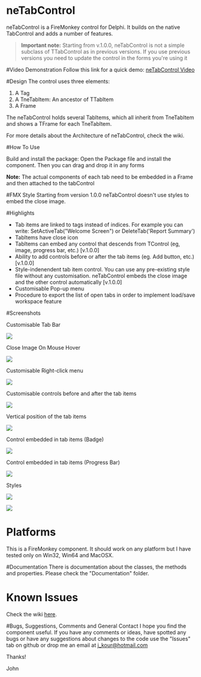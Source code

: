 # neTabControl
neTabControl is a FireMonkey control for Delphi. It builds on the native TabControl and adds a number of features.

> **Important note:** Starting from v.1.0.0, neTabControl is not a simple subclass of TTabControl as in previous versions. If you use previous versions you need to update the control in the forms you're using it

#Video Demonstration
Follow this link for a quick demo: [neTabControl Video](https://youtu.be/1OxMN-HeWhk "neTabControl Video")


#Design
The control uses three elements:

1. A Tag
2. A TneTabItem: An ancestor of TTabItem
3. A Frame

The neTabControl holds several TabItems, which all inherit from TneTabItem and shows a TFrame for each TneTabItem.

For more details about the Architecture of neTabControl, check the wiki.


#How To Use

Build and install the package: Open the Package file and install the component. Then you can drag and drop it in any forms

**Note:** The actual components of each tab need to be embedded in a Frame and then attached to the tabControl


#FMX Style
Starting from version 1.0.0 neTabControl doesn't use styles to embed the close image.


#Highlights

* Tab items are linked to tags instead of indices. 
For example you can write: SetActiveTab("Welcome Screen") or DeleteTab('Report Summary')
* TabItems have close icon
* TabItems can embed any control that descends from TControl (eg, image, progress bar, etc.) [v.1.0.0]
* Ability to add controls before or after the tab items (eg. Add button, etc.) [v.1.0.0]
* Style-indenendent tab item control. You can use any pre-existing style file without any customisation. neTabControl embeds the close image and the other control automatically [v.1.0.0]
* Customisable Pop-up menu
* Procedure to export the list of open tabs in order to implement load/save workspace feature


#Screenshots

Customisable Tab Bar

[![](https://github.com/jkour/neTabControl/blob/master/Screenshots/TabBar.png)](https://github.com/jkour/neTabControl/blob/master/Screenshots/TabBar.png)

Close Image On Mouse Hover

[![](https://github.com/jkour/neTabControl/blob/master/Screenshots/CloseImageOnHover.png)](https://github.com/jkour/neTabControl/blob/master/Screenshots/CloseImageOnHover.png)

Customisable Right-click menu

[![](https://github.com/jkour/neTabControl/blob/master/Screenshots/Right-Click.png)](https://github.com/jkour/neTabControl/blob/master/Screenshots/Right-Click.png)

Customisable controls before and after the tab items

[![](https://github.com/jkour/neTabControl/blob/master/Screenshots/ButtonAtTheTabbar.png)](https://github.com/jkour/neTabControl/blob/master/Screenshots/ButtonAtTheTabbar.png)

Vertical position of the tab items

[![](https://github.com/jkour/neTabControl/blob/master/Screenshots/PositionLeft.png)](https://github.com/jkour/neTabControl/blob/master/Screenshots/PositionLeft.png)

Control embedded in tab items (Badge)

[![](https://github.com/jkour/neTabControl/blob/master/Screenshots/Control3.png)](https://github.com/jkour/neTabControl/blob/master/Screenshots/Control3.png)

Control embedded in tab items (Progress Bar)

[![](https://github.com/jkour/neTabControl/blob/master/Screenshots/Control4.png)](https://github.com/jkour/neTabControl/blob/master/Screenshots/Control4.png)

Styles

[![](https://github.com/jkour/neTabControl/blob/master/Screenshots/Style1-Air.png)](https://github.com/jkour/neTabControl/blob/master/Screenshots/Style1-Air.png)

[![](https://github.com/jkour/neTabControl/blob/master/Screenshots/Style2-MetropolisUIBlack.png)](https://github.com/jkour/neTabControl/blob/master/Screenshots/Style2-MetropolisUIBlack.png)

# Platforms

This is a FireMonkey component. It should work on any platform but I have tested only on Win32, Win64 and MacOSX.

#Documentation
There is documentation about the classes, the methods and properties. Please check the "Documentation" folder.


# Known Issues
Check the wiki [here](https://github.com/jkour/neTabControl/wiki#known-issues "here").


#Bugs, Suggestions, Comments and General Contact
I hope you find the component useful. If you have any comments or ideas, have spotted any bugs or have any suggestions about changes to the code use the "Issues" tab on github or drop me an email at j_kour@hotmail.com

Thanks!

John

